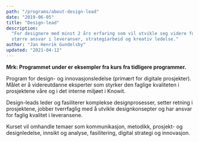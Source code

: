 ```yaml
---
path: "/programs/about-design-lead"
date: "2019-06-05"
title: "Design-lead"
description:
  "For designere med minst 2 års erfaring som vil utvikle seg videre for å ta
  større ansvar i leveranser, strategiarbeid og kreativ ledelse."
author: "Jan Henrik Gundelsby"
updated: "2021-04-12"
---
```

**Mrk: Programmet under er eksempler fra kurs fra tidligere programmer.**

Program for design- og innovasjonsledelse (primært for digitale prosjekter).
Målet er å videreutdanne eksperter som styrker den faglige kvaliteten i
prosjektene våre og i det interne miljøet i Knowit.

Design-leads leder og fasiliterer komplekse designprosesser, setter retning i
prosjektene, jobber tverrfaglig med å utvikle designkonsepter og har ansvar
for faglig kvalitet i leveransene.

Kurset vil omhandle temaer som kommunikasjon, metodikk, prosjekt- og
designledelse, innsikt og analyse, fasilitering, digital strategi og
innovasjon.
